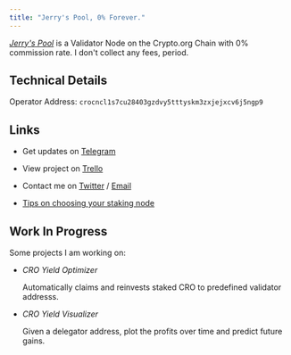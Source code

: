 ```yaml
---
title: "Jerry's Pool, 0% Forever."
---
```

[*Jerry's Pool*](https://crypto.org/explorer/validator/crocncl1s7cu28403gzdvy5tttyskm3zxjejxcv6j5ngp9) is a Validator Node on the Crypto.org Chain with 0% commission rate.
I don't collect any fees, period.

## Technical Details

Operator Address: `crocncl1s7cu28403gzdvy5tttyskm3zxjejxcv6j5ngp9`

## Links

* Get updates on [Telegram](https://t.me/jerryspool)

* View project on [Trello](https://trello.com/b/4VodUm8P)

* Contact me on [Twitter](https://twitter.com/zanglang) / [Email](mailto:jerry@libcoffee.net)

* [Tips on choosing your staking node](https://www.reddit.com/r/Crypto_com/comments/mdgda8/tip_choose_your_staking_node_wisely/)

## Work In Progress

Some projects I am working on:

* _CRO Yield Optimizer_

  Automatically claims and reinvests staked CRO to predefined validator addresss.

* _CRO Yield Visualizer_

  Given a delegator address, plot the profits over time and predict future gains.
